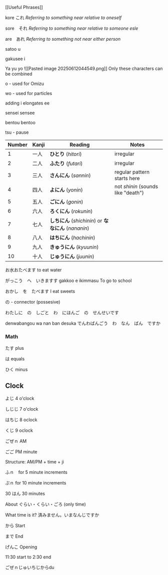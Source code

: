 [[Useful Phrases]]


kore これ
*Referring to something near relative to oneself*

sore　それ
*Referring to something near relative to someone esle*

are　あれ
*Referring to something not near either person*


satoo
u 

gakusee
i



Ya yu yo
![[Pasted image 20250612044549.png]]
Only these characters can be combined


o - used for Omizu

wo - used for particles

adding i elongates ee

sensei
sensee

bentou
bentoo

tsu - pause

|Number|Kanji|Reading|Notes|
|---|---|---|---|
|1|一人|**ひとり** (_hitori_)|irregular|
|2|二人|**ふたり** (_futari_)|irregular|
|3|三人|**さんにん** (_sannin_)|regular pattern starts here|
|4|四人|**よにん** (_yonin_)|not _shinin_ (sounds like "death")|
|5|五人|**ごにん** (_gonin_)||
|6|六人|**ろくにん** (_rokunin_)||
|7|七人|**しちにん** (_shichinin_) or **ななにん** (_nananin_)||
|8|八人|**はちにん** (_hachinin_)||
|9|九人|**きゅうにん** (_kyuunin_)||
|10|十人|**じゅうにん** (_juunin_)||


お水おたべます
to eat water

がっこう　へ　いきますす
gakkoo e ikimmasu
To go to school

おかし　を　たべます
I eat sweets


の - connector (possesive)

わたしに　の　しごと　わ　にほんご　の　せんせいです

denwabangou wa nan ban desuka
でんわばんごう　わ　なん　ばん　ですか



### Math 

たす
plus

は
equals

ひく
minus

## Clock 

よじ
4 o'clock

しじじ
7 o'clock

はちじ
8 oclock

くじ
9 oclock

ごぜｎ
AM

ごご
PM
minute

Structure: AM/PM + time + ji

ふｎ　for 5 minute increments

ぷｎ for 10 minute increments

30 はん
30 minutes

About
ぐらい・くらい・ごろ (only time)


What time is it?
済みません。いまなんじですか

から
Start

まで
End

げんこ
Opening

11:30 start to 2:30 end

ごぜｎじゅいちじからdu